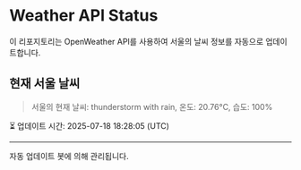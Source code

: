 
# Weather API Status

이 리포지토리는 OpenWeather API를 사용하여 서울의 날씨 정보를 자동으로 업데이트합니다.

## 현재 서울 날씨
> 서울의 현재 날씨: thunderstorm with rain, 온도: 20.76°C, 습도: 100%

⏳ 업데이트 시간: 2025-07-18 18:28:05 (UTC)

---
자동 업데이트 봇에 의해 관리됩니다.
